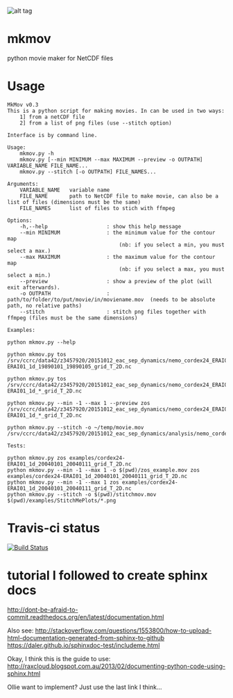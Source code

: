 ![alt tag](https://raw.github.com/chrisb13/mkmov/master/img/mkmovlogo001.png)

# mkmov
python movie maker for NetCDF files

# Usage
```
MkMov v0.3
This is a python script for making movies. In can be used in two ways:
    1] from a netCDF file
    2] from a list of png files (use --stitch option)

Interface is by command line.

Usage:
    mkmov.py -h
    mkmov.py [--min MINIMUM --max MAXIMUM --preview -o OUTPATH] VARIABLE_NAME FILE_NAME...
    mkmov.py --stitch [-o OUTPATH] FILE_NAMES...

Arguments:
    VARIABLE_NAME   variable name
    FILE_NAME       path to NetCDF file to make movie, can also be a list of files (dimensions must be the same)
    FILE_NAMES      list of files to stich with ffmpeg 

Options:
    -h,--help                   : show this help message
    --min MINIMUM               : the minimum value for the contour map 
                                    (nb: if you select a min, you must select a max.)
    --max MAXIMUM               : the maximum value for the contour map
                                    (nb: if you select a max, you must select a min.)
    --preview                   : show a preview of the plot (will exit afterwards).
    -o OUTPATH                  : path/to/folder/to/put/movie/in/moviename.mov  (needs to be absolute path, no relative paths)
    --stitch                    : stitch png files together with ffmpeg (files must be the same dimensions)

Examples: 

python mkmov.py --help

python mkmov.py tos /srv/ccrc/data42/z3457920/20151012_eac_sep_dynamics/nemo_cordex24_ERAI01/1989/cordex24-ERAI01_1d_19890101_19890105_grid_T_2D.nc 

python mkmov.py tos /srv/ccrc/data42/z3457920/20151012_eac_sep_dynamics/nemo_cordex24_ERAI01/*/cordex24-ERAI01_1d_*_grid_T_2D.nc 

python mkmov.py --min -1 --max 1 --preview zos /srv/ccrc/data42/z3457920/20151012_eac_sep_dynamics/nemo_cordex24_ERAI01/*/cordex24-ERAI01_1d_*_grid_T_2D.nc 

python mkmov.py --stitch -o ~/temp/movie.mov /srv/ccrc/data42/z3457920/20151012_eac_sep_dynamics/analysis/nemo_cordex24_FLATFCNG_ERAI01_sepfinder/19940101_sepfinderplots/moviepar0000*

Tests:

python mkmov.py zos examples/cordex24-ERAI01_1d_20040101_20040111_grid_T_2D.nc
python mkmov.py --min -1 --max 1 -o $(pwd)/zos_example.mov zos examples/cordex24-ERAI01_1d_20040101_20040111_grid_T_2D.nc
python mkmov.py --min -1 --max 1 zos examples/cordex24-ERAI01_1d_20040101_20040111_grid_T_2D.nc
python mkmov.py --stitch -o $(pwd)/stitchmov.mov $(pwd)/examples/StitchMePlots/*.png
```

# Travis-ci status
[![Build Status](https://travis-ci.org/chrisb13/mkmov.svg)](https://travis-ci.org/chrisb13/mkmov)

# tutorial I followed to create sphinx docs
http://dont-be-afraid-to-commit.readthedocs.org/en/latest/documentation.html

Also see:
http://stackoverflow.com/questions/1553800/how-to-upload-html-documentation-generated-from-sphinx-to-github
https://daler.github.io/sphinxdoc-test/includeme.html

Okay, I think this is the guide to use:
http://raxcloud.blogspot.com.au/2013/02/documenting-python-code-using-sphinx.html

Ollie want to implement? Just use the last link I think...
